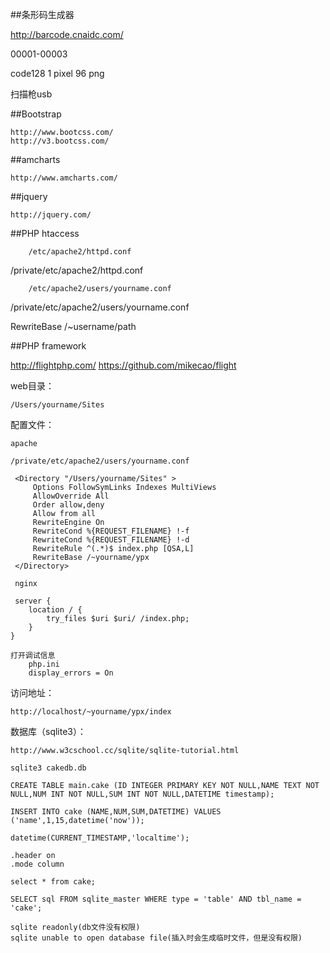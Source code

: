 ##条形码生成器

http://barcode.cnaidc.com/

00001-00003

code128	1	pixel	96	png

扫描枪usb

##Bootstrap

	http://www.bootcss.com/
	http://v3.bootcss.com/

##amcharts

	http://www.amcharts.com/

##jquery

	http://jquery.com/

##PHP htaccess

		/etc/apache2/httpd.conf
/private/etc/apache2/httpd.conf

		/etc/apache2/users/yourname.conf
/private/etc/apache2/users/yourname.conf


RewriteBase	/~username/path


##PHP framework

http://flightphp.com/
https://github.com/mikecao/flight

web目录： 

	/Users/yourname/Sites

配置文件：

	apache

	/private/etc/apache2/users/yourname.conf

	 <Directory "/Users/yourname/Sites" >                                        
		 Options FollowSymLinks Indexes MultiViews
		 AllowOverride All
		 Order allow,deny
		 Allow from all
		 RewriteEngine On
		 RewriteCond %{REQUEST_FILENAME} !-f
		 RewriteCond %{REQUEST_FILENAME} !-d
		 RewriteRule ^(.*)$ index.php [QSA,L]
		 RewriteBase /~yourname/ypx
	 </Directory>

	 nginx

	 server {
	    location / {
		    try_files $uri $uri/ /index.php;
		}
	}

	打开调试信息
		php.ini
		display_errors = On

访问地址：

	http://localhost/~yourname/ypx/index

数据库（sqlite3）：

	http://www.w3cschool.cc/sqlite/sqlite-tutorial.html

	sqlite3 cakedb.db

	CREATE TABLE main.cake (ID INTEGER PRIMARY KEY NOT NULL,NAME TEXT NOT NULL,NUM INT NOT NULL,SUM INT NOT NULL,DATETIME timestamp);

	INSERT INTO cake (NAME,NUM,SUM,DATETIME) VALUES ('name',1,15,datetime('now'));

	datetime(CURRENT_TIMESTAMP,'localtime');

	.header on
	.mode column

	select * from cake;

	SELECT sql FROM sqlite_master WHERE type = 'table' AND tbl_name = 'cake';

	sqlite readonly(db文件没有权限)
	sqlite unable to open database file(插入时会生成临时文件，但是没有权限)

